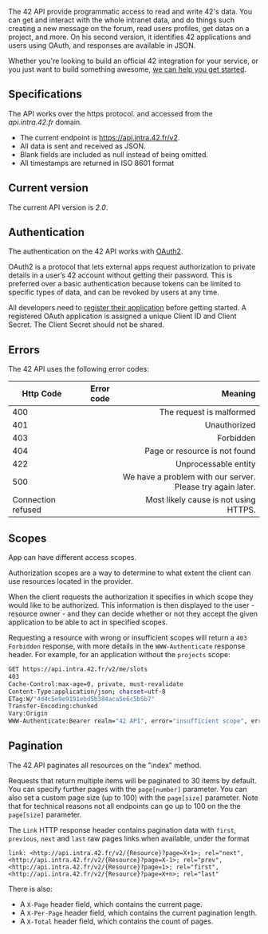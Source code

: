 The 42 API provide programmatic access to read and write 42's data. You can get and interact with the whole intranet data, and do things such creating a new message on the forum, read users profiles, get datas on a project, and more.
On his second version, it identifies 42 applications and users using OAuth, and responses are available in JSON.

Whether you're looking to build an official 42 integration for your service, or you just want to build something awesome, [we can help you get started](/apidoc/guides/getting_started).


Specifications
--------------

The API works over the https protocol. and accessed from the *api.intra.42.fr* domain.

- The current endpoint is https://api.intra.42.fr/v2.
- All data is sent and received as JSON.
- Blank fields are included as null instead of being omitted.
- All timestamps are returned in ISO 8601 format

Current version
----------------

The current API version is *2.0*.

Authentication
----------------

The authentication on the 42 API works with [OAuth2](http://oauth.net/2/).

OAuth2 is a protocol that lets external apps request authorization to private details in a user’s 42 account without getting their password. This is preferred over a basic authentication because tokens can be limited to specific types of data, and can be revoked by users at any time.

All developers need to [register their application](https://profile.intra.42.fr/oauth/applications/new) before getting started. A registered OAuth application is assigned a unique Client ID and Client Secret. The Client Secret should not be shared.

Errors
----------------

The 42 API uses the following error codes:

| Http Code | Error code | Meaning |
|-----------|-----------:|--------:|
| 400       |            | The request is malformed |
| 401       |            | Unauthorized |
| 403       |            | Forbidden|
| 404       |            | Page or resource is not found|
| 422       |            | Unprocessable entity|
| 500       |            | We have a problem with our server. Please try again later.|
| Connection refused       |            |Most likely cause is not using HTTPS. |




Scopes
----------------

App can have different access scopes.

Authorization scopes are a way to determine to what extent the client can use resources located in the provider.

When the client requests the authorization it specifies in which scope they would like to be authorized. This information is then displayed to the user - resource owner - and they can decide whether or not they accept the given application to be able to act in specified scopes.

Requesting a resource with wrong or insufficient scopes will return a `403 Forbidden` response, with more details in the `WWW-Authenticate` response header. For example, for an application without the `projects` scope:

```sh
GET https://api.intra.42.fr/v2/me/slots
403
Cache-Control:max-age=0, private, must-revalidate
Content-Type:application/json; charset=utf-8
ETag:W/"4d4c5e9e9191ebd5b384aca5e6c5b5b7"
Transfer-Encoding:chunked
Vary:Origin
WWW-Authenticate:Bearer realm="42 API", error="insufficient scope", error_description="The action need the following scopes: [projects]"
```




Pagination
----------------

The 42 API paginates all resources on the "index" method.

Requests that return multiple items will be paginated to 30 items by default. You can specify further pages with the `page[number]` parameter. You can also set a custom page size (up to 100) with the `page[size]` parameter. Note that for technical reasons not all endpoints can go up to 100 on the the `page[size]` parameter.

The `Link` HTTP response header contains pagination data with `first`, `previous`, `next` and `last` raw pages links when available, under the format

```
link: <http://api.intra.42.fr/v2/{Resource}?page=X+1>; rel="next", <http://api.intra.42.fr/v2/{Resource}?page=X-1>; rel="prev", <http://api.intra.42.fr/v2/{Resource}?page=1>; rel="first", <http://api.intra.42.fr/v2/{Resource}?page=X+n>; rel="last"
```

There is also:
- A `X-Page` header field, which contains the current page.
- A `X-Per-Page` header field, which contains the current pagination length.
- A `X-Total` header field, which contains the count of pages.





